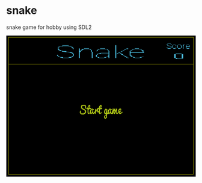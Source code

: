 # snake
snake game for hobby using SDL2

![alt text](https://raw.githubusercontent.com/rcetin/snake/master/src/snake_ss.png)
